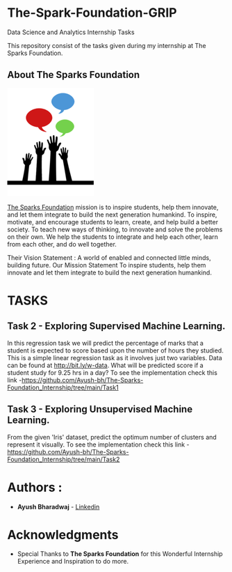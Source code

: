 # The-Spark-Foundation-GRIP
Data Science and Analytics Internship Tasks

This repository consist of the tasks given during my internship at The Sparks Foundation.

## About The Sparks Foundation

![](logo_tsf.png)

[The Sparks Foundation](https://thesparksfoundationsingapore.org/) mission is to inspire students, help them innovate, and let them integrate to build the next generation humankind. To inspire, motivate, and encourage students to learn, create, and help build a better society. To teach new ways of thinking, to innovate and solve the problems on their own. We help the students to integrate and help each other, learn from each other, and do well together.

Their Vision Statement : A world of enabled and connected little minds, building future. Our Mission Statement To inspire students, help them innovate and let them integrate to build the next generation humankind.

# TASKS

## Task 2 - Exploring Supervised Machine Learning.
In this regression task we will predict the percentage of marks that a student is expected to score based upon the number of hours they studied.
This is a simple linear regression task as it involves just two variables. Data can be found at http://bit.ly/w-data.
What will be predicted score if a student study for 9.25 hrs in a day? 
To see the implementation check this link -https://github.com/Ayush-bh/The-Sparks-Foundation_Internship/tree/main/Task1

## Task 3 - Exploring Unsupervised Machine Learning.
From the given 'Iris' dataset, predict the optimum number of clusters and represent it visually.
To see the implementation check this link -https://github.com/Ayush-bh/The-Sparks-Foundation_Internship/tree/main/Task2


# Authors : 

* **Ayush Bharadwaj**  - [Linkedin](https://www.linkedin.com/in/ayush-bharadwaj-812987199/)

# Acknowledgments

* Special Thanks to **The Sparks Foundation** for this Wonderful Internship Experience and Inspiration to do more.
